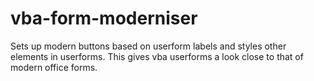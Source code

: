 # vba-form-moderniser
Sets up modern buttons based on userform labels and styles other elements in userforms.
This  gives vba userforms a look close to that of modern office forms.
